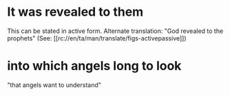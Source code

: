 # It was revealed to them

This can be stated in active form. Alternate translation: "God revealed to the prophets" (See: [[rc://en/ta/man/translate/figs-activepassive]])

# into which angels long to look

"that angels want to understand"

